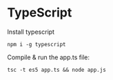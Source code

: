 # TypeScript

Install typescript

```npm i -g typescript```

Compile & run the app.ts file:

`tsc -t es5 app.ts && node app.js`
